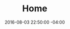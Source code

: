 ---
title: Home
date: 2016-08-03 22:50:00 -04:00
permalink: "/"
SEO:
  Title: "{{ site.title }}: A design & dev conference by Circles Co."
Body Class: home
Hero Home Text: A design & dev<br />conference by <a href="http://circlesco.com" target="_blank">Circles
  Co.</a><br /><span>creators of Circles Conference</span>
Hero Image: "/assets/images/hero-home.jpg"
Speakers:
- Ismael Burciaga
- Ismael Burciaga
- Ismael Burciaga
- Ismael Burciaga
layout: home
---